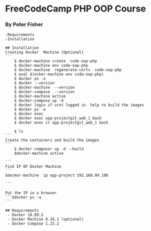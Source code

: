 # FreeCodeCamp PHP OOP Course
### By Peter Fisher

    -Requirements
    -Installation
    
    ## Installation
    Creating Docker  Machine (Optional)
    ```
        $ docker-machine create  code-oop-php
        $ docker-machine env code-oop-php
        $ docker-machine  regenerate-certs  code-oop-php
        $ eval $(ocker-machine env code-oop-php)
        $ docker ps -a
        $ docker --version
        $ docker-machine  --version
        $ docker-compose  --version
        $ docker-machine active
        $ docker-compose up -d
        $ docker login if urnt logged in  help to build the images
        $ docker ps -a
        $ docker exec
        $ docker exec opp-projectgit_web_1 bash
        $ docker exec it opp-projectgit_web_1 bash
     
        $ ls
    ```   
    Create the containers and build the images
    ```   
        $ docker composer up -d --build
        $docker-machine active
        
    ```
    Find IP OF Docker Machine
    ```
    $docker-machine  ip opp-project 192.168.99.100
   
    ```
    
    Put the IP in a browser
    ```$docker ps -a
    ```
    
    ## Requirements
     - Docker 18.09.2
     - Docker Machine 0.16.1 (optional)
     - Docker Compose 1.23.2 